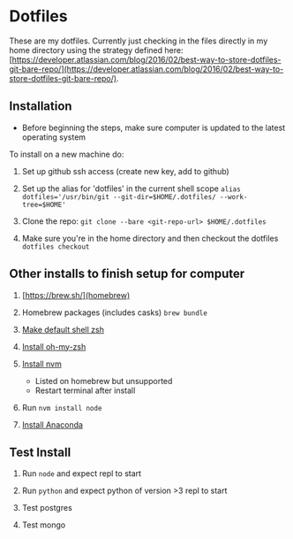 # Dotfiles

These are my dotfiles. Currently just checking in the files directly in my home directory using the strategy defined here: [https://developer.atlassian.com/blog/2016/02/best-way-to-store-dotfiles-git-bare-repo/](https://developer.atlassian.com/blog/2016/02/best-way-to-store-dotfiles-git-bare-repo/).

## Installation

* Before beginning the steps, make sure computer is updated to the latest operating system

To install on a new machine do:
1. Set up github ssh access (create new key, add to github)

1. Set up the alias for 'dotfiles' in the current shell scope
  `alias dotfiles='/usr/bin/git --git-dir=$HOME/.dotfiles/ --work-tree=$HOME'`

1. Clone the repo:
  `git clone --bare <git-repo-url> $HOME/.dotfiles`

1. Make sure you're in the home directory and then checkout the dotfiles
  `dotfiles checkout`


## Other installs to finish setup for computer

1. [https://brew.sh/](homebrew)

1. Homebrew packages (includes casks)
  `brew bundle`

1. [Make default shell zsh](https://support.apple.com/en-ca/HT208050)

1. [Install oh-my-zsh](https://ohmyz.sh/#install)

1. [Install nvm](https://github.com/nvm-sh/nvm#installing-and-updating)
    - Listed on homebrew but unsupported
    - Restart terminal after install

1. Run `nvm install node`

1. [Install Anaconda](https://docs.anaconda.com/anaconda/install/mac-os/)

## Test Install

1. Run `node` and expect repl to start

1. Run `python` and expect python of version >3 repl to start

1. Test postgres

1. Test mongo